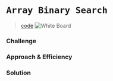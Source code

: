 # `Array Binary Search`
> [code](array-binary-search.test.js)
> ![White Board](./Untitled_Artwork.jpg)
### Challenge

### Approach & Efficiency

### Solution